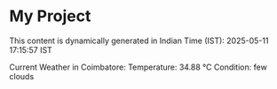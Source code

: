 # My Project

This content is dynamically generated in Indian Time (IST): 2025-05-11 17:15:57 IST


Current Weather in Coimbatore:
Temperature: 34.88 °C
Condition: few clouds
